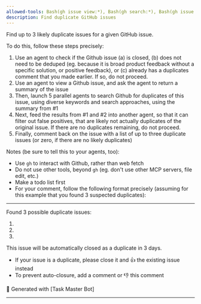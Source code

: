 ```yaml
---
allowed-tools: Bash(gh issue view:*), Bash(gh search:*), Bash(gh issue list:*), Bash(gh api:*), Bash(gh issue comment:*)
description: Find duplicate GitHub issues
---
```


Find up to 3 likely duplicate issues for a given GitHub issue.

To do this, follow these steps precisely:

1. Use an agent to check if the Github issue (a) is closed, (b) does not need to be deduped (eg. because it is broad product feedback without a specific solution, or positive feedback), or (c) already has a duplicates comment that you made earlier. If so, do not proceed.
2. Use an agent to view a Github issue, and ask the agent to return a summary of the issue
3. Then, launch 5 parallel agents to search Github for duplicates of this issue, using diverse keywords and search approaches, using the summary from #1
4. Next, feed the results from #1 and #2 into another agent, so that it can filter out false positives, that are likely not actually duplicates of the original issue. If there are no duplicates remaining, do not proceed.
5. Finally, comment back on the issue with a list of up to three duplicate issues (or zero, if there are no likely duplicates)

Notes (be sure to tell this to your agents, too):

- Use `gh` to interact with Github, rather than web fetch
- Do not use other tools, beyond `gh` (eg. don't use other MCP servers, file edit, etc.)
- Make a todo list first
- For your comment, follow the following format precisely (assuming for this example that you found 3 suspected duplicates):

---

Found 3 possible duplicate issues:

1. <link to issue>
2. <link to issue>
3. <link to issue>

This issue will be automatically closed as a duplicate in 3 days.

- If your issue is a duplicate, please close it and 👍 the existing issue instead
- To prevent auto-closure, add a comment or 👎 this comment

🤖 Generated with \[Task Master Bot\]

---